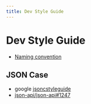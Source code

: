 ```yaml
---
title: Dev Style Guide
---
```


# Dev Style Guide

- [Naming convention](https://en.wikipedia.org/wiki/Naming_convention_%28programming%29)

## JSON Case

- google [jsoncstyleguide](https://google.github.io/styleguide/jsoncstyleguide.xml?showone=Property_Name_Format#Property_Name_Format)
- [json-api/json-api#1247](https://github.com/json-api/json-api/pull/1247)
